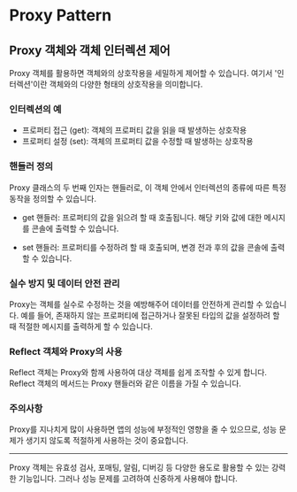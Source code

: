 # Proxy Pattern

## Proxy 객체와 객체 인터렉션 제어

Proxy 객체를 활용하면 객체와의 상호작용을 세밀하게 제어할 수 있습니다. 여기서 '인터렉션'이란 객체와의 다양한 형태의 상호작용을 의미합니다.

### 인터렉션의 예

- 프로퍼티 접근 (get): 객체의 프로퍼티 값을 읽을 때 발생하는 상호작용
- 프로퍼티 설정 (set): 객체의 프로퍼티 값을 수정할 때 발생하는 상호작용

### 핸들러 정의

Proxy 클래스의 두 번째 인자는 핸들러로, 이 객체 안에서 인터렉션의 종류에 따른 특정 동작을 정의할 수 있습니다.

- get 핸들러: 프로퍼티의 값을 읽으려 할 때 호출됩니다. 해당 키와 값에 대한 메시지를 콘솔에 출력할 수 있습니다.

- set 핸들러: 프로퍼티를 수정하려 할 때 호출되며, 변경 전과 후의 값을 콘솔에 출력할 수 있습니다.

### 실수 방지 및 데이터 안전 관리

Proxy는 객체를 실수로 수정하는 것을 예방해주어 데이터를 안전하게 관리할 수 있습니다. 예를 들어, 존재하지 않는 프로퍼티에 접근하거나 잘못된 타입의 값을 설정하려 할 때 적절한 메시지를 출력하게 할 수 있습니다.

### Reflect 객체와 Proxy의 사용

Reflect 객체는 Proxy와 함께 사용하여 대상 객체를 쉽게 조작할 수 있게 합니다. Reflect 객체의 메서드는 Proxy 핸들러와 같은 이름을 가질 수 있습니다.

### 주의사항

Proxy를 지나치게 많이 사용하면 앱의 성능에 부정적인 영향을 줄 수 있으므로, 성능 문제가 생기지 않도록 적절하게 사용하는 것이 중요합니다.

---

Proxy 객체는 유효성 검사, 포매팅, 알림, 디버깅 등 다양한 용도로 활용할 수 있는 강력한 기능입니다. 그러나 성능 문제를 고려하여 신중하게 사용해야 합니다.
